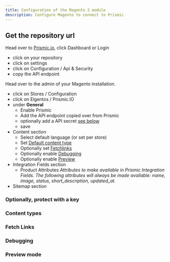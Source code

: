 ```yaml
---
title: Configuration of the Magento 2 module
description: Configure Magento to connect to Prismic
---
```


## Get the repository url

Head over to [Prismic.io](https://prismic.io/), click Dashboard or Login

* click on your repository
* click on settings
* click on Configuration / Api & Security
* copy the API endpoint

Head over to the admin of your Magento installation.

* click on Stores / Configuration
* click on Elgentos / Prismic.IO
* under **General**
    * Enable Prismic
    * Add the API endpoint copied over from Prismic
    * optionally add a API secret [see below](#optionally-protect-with-a-key)
    * save
* Content section
    * Select default language (or set per store)
    * Set [Default content type](#content-types)
    * Optionally set [Fetchlinks](#fetch-links)
    * Optionally enable [Debugging](#debugging)
    * Optionally enable [Preview](#preview-mode)
* Integration Fields section
  * Product Attributes
    *Attributes to make available in Prismic Integration Fields. The following attributes will always be made available: name, image, status, short_description, updated_at.*
* Sitemap section

### Optionally, protect with a key

### Content types

### Fetch Links

### Debugging

### Preview mode
